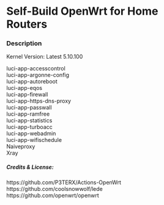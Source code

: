 
<h1>Self-Build OpenWrt for Home Routers</h1>

<h3>Description</h3>
<p>Kernel Version: Latest 5.10.100</p>
luci-app-accesscontrol<br>
luci-app-argonne-config<br>
luci-app-autoreboot<br>
luci-app-eqos<br>
luci-app-firewall<br>
luci-app-https-dns-proxy<br>
luci-app-passwall<br>
luci-app-ramfree<br>
luci-app-statistics<br>
luci-app-turboacc<br>
luci-app-webadmin<br>
luci-app-wifischedule<br>
Naiveproxy<br>
Xray


<h5>Credits & License:</h5>
https://github.com/P3TERX/Actions-OpenWrt<br>
https://github.com/coolsnowwolf/lede<br>
https://github.com/openwrt/openwrt
